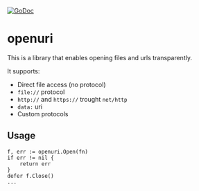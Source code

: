 [![GoDoc](https://godoc.org/github.com/KarpelesLab/openuri?status.svg)](https://godoc.org/github.com/KarpelesLab/openuri)

# openuri

This is a library that enables opening files and urls transparently.

It supports:

* Direct file access (no protocol)
* `file://` protocol
* `http://` and `https://` trought `net/http`
* `data:` uri
* Custom protocols

## Usage

	f, err := openuri.Open(fn)
	if err != nil {
		return err
	}
	defer f.Close()
	...

